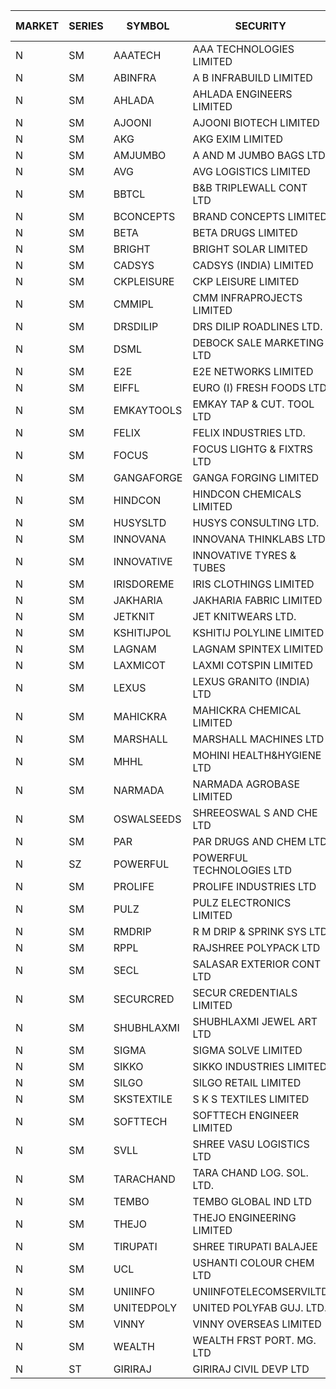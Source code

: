 


| MARKET | SERIES | SYMBOL | SECURITY | PREV CL PR | OPEN PRICE | HIGH PRICE | LOW PRICE | CLOSE PRICE | NET TRDVAL | NET TRDQTY | CORP IND | HI 52 WK | LO 52 WK |
| ----- | ----- | ----- | ----- | ----- | ----- | ----- | ----- | ----- | ----- | ----- | ----- | ----- | ----- |
| N | SM | AAATECH | AAA TECHNOLOGIES LIMITED | 42.25 | 43.30 | 43.30 | 42.30 | 42.45 | 511650.00 | 12000 |  | 48.00 | 42.20 |
| N | SM | ABINFRA | A B INFRABUILD LIMITED | 6.15 | 6.45 | 6.45 | 6.45 | 6.45 | 103200.00 | 16000 |  | 12.50 | 5.00 |
| N | SM | AHLADA | AHLADA ENGINEERS LIMITED | 73.40 | 73.40 | 73.40 | 69.75 | 69.75 | 1123150.00 | 16000 |  | 93.40 | 39.00 |
| N | SM | AJOONI | AJOONI BIOTECH LIMITED | 33.70 | 33.00 | 34.25 | 33.00 | 33.40 | 1727000.00 | 52000 |  | 36.50 | 6.35 |
| N | SM | AKG | AKG EXIM LIMITED | 82.90 | 84.50 | 84.50 | 83.50 | 84.30 | 2152960.00 | 25600 |  | 85.00 | 32.00 |
| N | SM | AMJUMBO | A AND M JUMBO BAGS LTD | 13.60 | 13.50 | 13.50 | 13.50 | 13.50 | 432000.00 | 32000 |  | 14.40 | 5.85 |
| N | SM | AVG | AVG LOGISTICS LIMITED | 54.60 | 54.60 | 54.60 | 54.00 | 54.00 | 130320.00 | 2400 |  | 84.00 | 23.10 |
| N | SM | BBTCL | B&B TRIPLEWALL CONT LTD | 54.00 | 54.85 | 55.00 | 54.00 | 54.00 | 983400.00 | 18000 |  | 55.00 | 27.20 |
| N | SM | BCONCEPTS | BRAND CONCEPTS LIMITED | 24.80 | 26.00 | 26.00 | 26.00 | 26.00 | 390000.00 | 15000 |  | 28.45 | 13.70 |
| N | SM | BETA | BETA DRUGS LIMITED | 117.50 | 120.00 | 120.50 | 119.95 | 120.50 | 480360.00 | 4000 |  | 140.80 | 37.00 |
| N | SM | BRIGHT | BRIGHT SOLAR LIMITED | 7.65 | 7.65 | 7.85 | 7.30 | 7.85 | 427050.00 | 57000 |  | 14.75 | 4.70 |
| N | SM | CADSYS | CADSYS (INDIA) LIMITED | 23.00 | 23.90 | 23.90 | 23.90 | 23.90 | 47800.00 | 2000 |  | 36.90 | 15.50 |
| N | SM | CKPLEISURE | CKP LEISURE LIMITED | 2.95 | 3.05 | 3.05 | 3.05 | 3.05 | 12200.00 | 4000 |  | 6.80 | 2.75 |
| N | SM | CMMIPL | CMM INFRAPROJECTS LIMITED | 3.35 | 3.50 | 3.50 | 3.50 | 3.50 | 10500.00 | 3000 |  | 9.25 | 2.25 |
| N | SM | DRSDILIP | DRS DILIP ROADLINES LTD. | 70.00 | 70.00 | 70.00 | 70.00 | 70.00 | 112000.00 | 1600 |  | 78.00 | 60.00 |
| N | SM | DSML | DEBOCK SALE MARKETING LTD | 9.85 | 9.40 | 9.40 | 9.40 | 9.40 | 56400.00 | 6000 |  | 21.95 | 3.50 |
| N | SM | E2E | E2E NETWORKS LIMITED | 58.25 | 55.35 | 58.50 | 55.35 | 55.40 | 2592100.00 | 46000 |  | 61.30 | 13.30 |
| N | SM | EIFFL | EURO (I) FRESH FOODS LTD | 92.00 | 92.00 | 92.00 | 92.00 | 92.00 | 73600.00 | 800 |  | 115.65 | 71.00 |
| N | SM | EMKAYTOOLS | EMKAY TAP & CUT. TOOL LTD | 120.00 | 115.00 | 122.00 | 115.00 | 122.00 | 213000.00 | 1800 |  | 164.75 | 58.65 |
| N | SM | FELIX | FELIX INDUSTRIES LTD. | 36.50 | 36.20 | 36.20 | 36.20 | 36.20 | 289600.00 | 8000 |  | 40.30 | 10.80 |
| N | SM | FOCUS | FOCUS LIGHTG & FIXTRS LTD | 22.75 | 22.25 | 22.25 | 22.25 | 22.25 | 200250.00 | 9000 |  | 35.50 | 15.50 |
| N | SM | GANGAFORGE | GANGA FORGING LIMITED | 31.70 | 33.00 | 33.20 | 33.00 | 33.10 | 794100.00 | 24000 |  | 33.90 | 8.70 |
| N | SM | HINDCON | HINDCON CHEMICALS LIMITED | 25.05 | 26.00 | 26.00 | 26.00 | 26.00 | 104000.00 | 4000 |  | 27.00 | 8.05 |
| N | SM | HUSYSLTD | HUSYS CONSULTING LTD. | 91.00 | 94.00 | 95.00 | 94.00 | 95.00 | 378000.00 | 4000 |  | 131.85 | 20.50 |
| N | SM | INNOVANA | INNOVANA THINKLABS LTD. | 82.40 | 82.00 | 82.00 | 82.00 | 82.00 | 164000.00 | 2000 |  | 131.95 | 70.25 |
| N | SM | INNOVATIVE | INNOVATIVE TYRES & TUBES | 8.55 | 8.95 | 8.95 | 8.95 | 8.95 | 26850.00 | 3000 |  | 13.20 | 5.40 |
| N | SM | IRISDOREME | IRIS CLOTHINGS LIMITED | 48.00 | 49.00 | 52.00 | 49.00 | 49.00 | 840000.00 | 16800 |  | 192.00 | 28.50 |
| N | SM | JAKHARIA | JAKHARIA FABRIC LIMITED | 140.00 | 140.00 | 141.00 | 140.00 | 141.00 | 2352800.00 | 16800 |  | 187.00 | 140.00 |
| N | SM | JETKNIT | JET KNITWEARS LTD. | 26.20 | 27.50 | 27.50 | 24.95 | 24.95 | 161175.00 | 6000 |  | 29.15 | 19.00 |
| N | SM | KSHITIJPOL | KSHITIJ POLYLINE LIMITED | 24.95 | 26.00 | 26.45 | 25.10 | 26.25 | 520000.00 | 20000 |  | 33.75 | 19.20 |
| N | SM | LAGNAM | LAGNAM SPINTEX LIMITED | 11.90 | 12.45 | 12.45 | 12.45 | 12.45 | 37350.00 | 3000 |  | 12.50 | 6.60 |
| N | SM | LAXMICOT | LAXMI COTSPIN LIMITED | 8.80 | 9.75 | 9.75 | 9.75 | 9.75 | 58500.00 | 6000 |  | 11.75 | 5.80 |
| N | SM | LEXUS | LEXUS GRANITO (INDIA) LTD | 17.30 | 18.10 | 18.15 | 18.10 | 18.15 | 36250.00 | 2000 |  | 21.70 | 4.55 |
| N | SM | MAHICKRA | MAHICKRA CHEMICAL LIMITED | 79.00 | 79.10 | 80.25 | 79.10 | 79.30 | 958725.00 | 12000 |  | 93.50 | 70.00 |
| N | SM | MARSHALL | MARSHALL MACHINES LTD | 14.25 | 14.90 | 14.95 | 14.90 | 14.90 | 179100.00 | 12000 |  | 17.00 | 4.85 |
| N | SM | MHHL | MOHINI HEALTH&HYGIENE LTD | 23.20 | 23.20 | 23.20 | 23.20 | 23.20 | 208800.00 | 9000 |  | 23.60 | 11.35 |
| N | SM | NARMADA | NARMADA AGROBASE LIMITED | 11.75 | 11.75 | 11.75 | 11.20 | 11.45 | 165240.00 | 14400 |  | 28.70 | 11.20 |
| N | SM | OSWALSEEDS | SHREEOSWAL S AND CHE LTD | 41.25 | 41.25 | 41.25 | 41.25 | 41.25 | 330000.00 | 8000 |  | 50.45 | 21.80 |
| N | SM | PAR | PAR DRUGS AND CHEM LTD | 70.05 | 70.00 | 70.05 | 70.00 | 70.05 | 420200.00 | 6000 |  | 74.80 | 26.20 |
| N | SZ | POWERFUL | POWERFUL TECHNOLOGIES LTD | 7.90 | 7.55 | 7.55 | 7.55 | 7.55 | 15100.00 | 2000 |  | 7.55 | 7.55 |
| N | SM | PROLIFE | PROLIFE INDUSTRIES LTD | 58.80 | 60.85 | 61.70 | 60.85 | 61.70 | 1474500.00 | 24000 |  | 63.55 | 27.50 |
| N | SM | PULZ | PULZ ELECTRONICS LIMITED | 13.00 | 13.65 | 13.65 | 13.65 | 13.65 | 54600.00 | 4000 |  | 21.60 | 9.20 |
| N | SM | RMDRIP | R M DRIP & SPRINK SYS LTD | 35.60 | 31.50 | 35.50 | 28.55 | 29.80 | 1519300.00 | 48000 |  | 63.00 | 14.65 |
| N | SM | RPPL | RAJSHREE POLYPACK LTD | 120.00 | 120.00 | 120.95 | 116.10 | 116.10 | 717050.00 | 6000 |  | 120.95 | 47.75 |
| N | SM | SECL | SALASAR EXTERIOR CONT LTD | 25.20 | 24.00 | 24.00 | 22.70 | 22.75 | 551100.00 | 24000 |  | 53.50 | 22.70 |
| N | SM | SECURCRED | SECUR CREDENTIALS LIMITED | 18.45 | 19.00 | 19.00 | 18.45 | 18.45 | 22470.00 | 1200 |  | 33.75 | 12.15 |
| N | SM | SHUBHLAXMI | SHUBHLAXMI JEWEL ART LTD | 24.25 | 23.05 | 23.05 | 23.05 | 23.05 | 46100.00 | 2000 |  | 52.25 | 12.05 |
| N | SM | SIGMA | SIGMA SOLVE LIMITED | 42.00 | 46.50 | 50.40 | 46.50 | 47.00 | 1452300.00 | 30000 |  | 53.90 | 42.00 |
| N | SM | SIKKO | SIKKO INDUSTRIES LIMITED | 26.50 | 27.00 | 27.00 | 27.00 | 27.00 | 108000.00 | 4000 |  | 33.80 | 18.00 |
| N | SM | SILGO | SILGO RETAIL LIMITED | 44.00 | 36.80 | 42.20 | 36.80 | 42.20 | 604500.00 | 15000 | XB | 44.00 | 36.80 |
| N | SM | SKSTEXTILE | S K S TEXTILES LIMITED | 25.00 | 25.90 | 25.90 | 25.90 | 25.90 | 25900.00 | 1000 |  | 48.90 | 22.10 |
| N | SM | SOFTTECH | SOFTTECH ENGINEER LIMITED | 93.00 | 92.00 | 93.90 | 92.00 | 93.45 | 742240.00 | 8000 |  | 94.85 | 32.45 |
| N | SM | SVLL | SHREE VASU LOGISTICS LTD | 88.10 | 88.35 | 88.35 | 88.35 | 88.35 | 88350.00 | 1000 |  | 102.70 | 70.00 |
| N | SM | TARACHAND | TARA CHAND LOG. SOL. LTD. | 32.20 | 29.00 | 29.00 | 28.05 | 28.05 | 114100.00 | 4000 |  | 42.75 | 21.10 |
| N | SM | TEMBO | TEMBO GLOBAL IND LTD | 208.00 | 187.00 | 189.40 | 187.00 | 189.40 | 2248800.00 | 12000 |  | 208.00 | 115.00 |
| N | SM | THEJO | THEJO ENGINEERING LIMITED | 1221.00 | 1215.00 | 1215.00 | 1215.00 | 1215.00 | 121500.00 | 100 |  | 1468.50 | 350.55 |
| N | SM | TIRUPATI | SHREE TIRUPATI BALAJEE | 58.50 | 61.00 | 61.00 | 61.00 | 61.00 | 183000.00 | 3000 |  | 61.00 | 22.40 |
| N | SM | UCL | USHANTI COLOUR CHEM LTD | 32.20 | 29.00 | 36.00 | 29.00 | 34.00 | 395500.00 | 12000 |  | 47.20 | 20.50 |
| N | SM | UNIINFO | UNIINFOTELECOMSERVILTD | 23.90 | 22.75 | 24.00 | 22.75 | 23.35 | 139000.00 | 6000 |  | 32.15 | 7.85 |
| N | SM | UNITEDPOLY | UNITED POLYFAB GUJ. LTD. | 34.85 | 36.55 | 36.55 | 36.55 | 36.55 | 219300.00 | 6000 |  | 36.55 | 5.95 |
| N | SM | VINNY | VINNY OVERSEAS LIMITED | 41.25 | 42.00 | 42.00 | 42.00 | 42.00 | 126000.00 | 3000 |  | 43.00 | 32.90 |
| N | SM | WEALTH | WEALTH FRST PORT. MG. LTD | 94.50 | 94.50 | 94.50 | 94.50 | 94.50 | 472500.00 | 5000 |  | 145.95 | 86.00 |
| N | ST | GIRIRAJ | GIRIRAJ CIVIL DEVP LTD | 23.55 | 24.70 | 24.70 | 24.70 | 24.70 | 237120.00 | 9600 |  | 167.85 | 22.45 |



